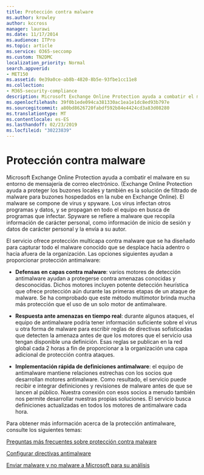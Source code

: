 ```yaml
---
title: Protección contra malware
ms.author: krowley
author: kccross
manager: laurawi
ms.date: 11/17/2014
ms.audience: ITPro
ms.topic: article
ms.service: O365-seccomp
ms.custom: TN2DMC
localization_priority: Normal
search.appverid:
- MET150
ms.assetid: 0e39a0ce-ab8b-4820-8b5e-93fbe1cc11e8
ms.collection:
- M365-security-compliance
description: Microsoft Exchange Online Protection ayuda a combatir el malware en su entorno de mensajería de correo electrónico. El malware está compuesto por virus y spyware. Los virus infectan otros programas y datos, y se propagan por el equipo en busca de programas que infecten. El spyware se refiere a malware que recopila información personal, como la información de inicio de sesión y los datos personales, y la envía de nuevo a su autor.
ms.openlocfilehash: 39f0b1ede094ca381330ac1ea1e1dc8ed93b797e
ms.sourcegitcommit: a80bd8626720fabdf592b84e4424cd3a83d08280
ms.translationtype: MT
ms.contentlocale: es-ES
ms.lasthandoff: 02/23/2019
ms.locfileid: "30223839"
---
```

# <a name="anti-malware-protection"></a>Protección contra malware

Microsoft Exchange Online Protection ayuda a combatir el malware en su entorno de mensajería de correo electrónico. (Exchange Online Protection ayuda a proteger los buzones locales y también es la solución de filtrado de malware para buzones hospedados en la nube en Exchange Online). El malware se compone de virus y spyware. Los virus infectan otros programas y datos, y se propagan en todo el equipo en busca de programas que infectar. Spyware se refiere a malware que recopila información de carácter personal, como información de inicio de sesión y datos de carácter personal y la envía a su autor. 
  
El servicio ofrece protección multicapa contra malware que se ha diseñado para capturar todo el malware conocido que se desplace hacia adentro o hacia afuera de la organización. Las opciones siguientes ayudan a proporcionar protección antimalware:
  
- **Defensas en capas contra malware**: varios motores de detección antimalware ayudan a protegerse contra amenazas conocidas y desconocidas. Dichos motores incluyen potente detección heurística que ofrece protección aún durante las primeras etapas de un ataque de malware. Se ha comprobado que este método multimotor brinda mucha más protección que el uso de un solo motor de antimalware. 
    
- **Respuesta ante amenazas en tiempo real**: durante algunos ataques, el equipo de antimalware podría tener información suficiente sobre el virus u otra forma de malware para escribir reglas de directivas sofisticadas que detecten la amenaza antes de que los motores que el servicio usa tengan disponible una definición. Esas reglas se publican en la red global cada 2 horas a fin de proporcionar a la organización una capa adicional de protección contra ataques. 
    
- **Implementación rápida de definiciones antimalware**: el equipo de antimalware mantiene relaciones estrechas con los socios que desarrollan motores antimalware. Como resultado, el servicio puede recibir e integrar definiciones y revisiones de malware antes de que se lancen al público. Nuestra conexión con esos socios a menudo también nos permite desarrollar nuestras propias soluciones. El servicio busca definiciones actualizadas en todos los motores de antimalware cada hora. 
    
Para obtener más información acerca de la protección antimalware, consulte los siguientes temas: 
  
[Preguntas más frecuentes sobre protección contra malware](anti-malware-protection-faq-eop.md)
  
[Configurar directivas antimalware](configure-anti-malware-policies.md)
  
[Enviar malware y no malware a Microsoft para su análisis](submitting-malware-and-non-malware-to-microsoft-for-analysis.md)
  

